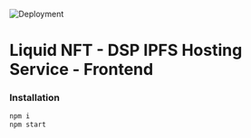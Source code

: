 ![Deployment](https://github.com/maltablock/liquid-nft/workflows/deploy/badge.svg)

# Liquid NFT - DSP IPFS Hosting Service - Frontend

### Installation


```bash
npm i
npm start
```

